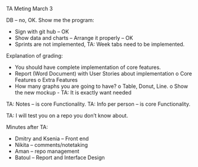 TA Meting March 3

DB – no, OK.
Show me the program:
   -	Sign with git hub – OK
   -	Show data and charts – Arrange it properly – OK
   -	Sprints are not implemented, TA: Week tabs need to be implemented.

Explanation of grading: 
   -	You should have complete implementation of core features.
   -	Report (Word Document) with User Stories about implementation
     o	Core Features
     o	Extra Features
   -	How many graphs you are going to have?
     o	Table, Donut, Line. 
     o	Show the new mockup - TA: It is exactly want needed

TA: Notes – is core Functionality.
TA: Info per person – is core Functionality.

TA: I will test you on a repo you don’t know about. 

Minutes after TA:
   -	Dmitry and Ksenia – Front end
   -	Nikita – comments/notetaking
   -	Aman – repo management
   -	Batoul – Report and Interface Design
